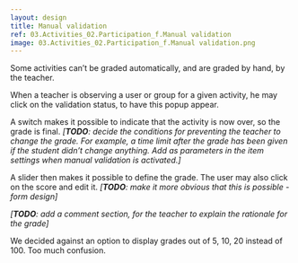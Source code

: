 ```yaml
---
layout: design
title: Manual validation
ref: 03.Activities_02.Participation_f.Manual validation
image: 03.Activities_02.Participation_f.Manual validation.png
---
```


Some activities can’t be graded automatically, and are graded by hand,  by the teacher.

When a teacher is observing a user or group for a given activity, he may click on the validation status, to have this popup appear.

A switch makes it possible to indicate that the activity is now over, so the grade is final.
*[**TODO**: decide the conditions for preventing the teacher to change the grade. For example, a time limit after the grade has been given if the student didn’t change anything. Add as parameters in the item settings when manual validation is activated.]*

A slider then makes it possible to define the grade. The user may also click on the score and edit it. *[**TODO**: make it more obvious that this is possible - form design]*

*[**TODO**: add a comment section, for the teacher to explain the rationale for the grade]*

We decided against an option to display grades out of 5, 10, 20 instead of 100. Too much confusion.
